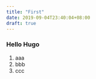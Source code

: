```yaml
---
title: "First"
date: 2019-09-04T23:40:04+08:00
draft: true
---
```

### Hello Hugo
1. aaa
2. bbb
3. ccc
